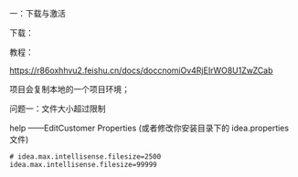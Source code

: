 一：下载与激活

下载：



教程：

https://r86oxhhvu2.feishu.cn/docs/doccnomiOv4RjEIrWO8U1ZwZCab



项目会复制本地的一个项目环境；

问题一：文件大小超过限制

help ——EditCustomer Properties (或者修改你安装目录下的  idea.properties 文件)

```properties
# idea.max.intellisense.filesize=2500
idea.max.intellisense.filesize=99999
```



